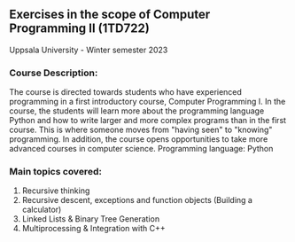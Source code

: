 ## Exercises in the scope of Computer Programming II (1TD722)
Uppsala University - Winter semester 2023


### Course Description:

The course is directed towards students who have experienced programming in a first introductory course, Computer Programming I. 
In the course, the students will learn more about the programming language Python and how to write larger and more complex programs than in the first course. 
This is where someone moves from "having seen" to "knowing" programming. In addition, the course opens opportunities to take more advanced courses in computer science.
Programming language: Python

### Main topics covered:

  1. Recursive thinking
  2. Recursive descent, exceptions and function objects (Building a calculator)
  3. Linked Lists & Binary Tree Generation
  3. Multiprocessing & Integration with C++
